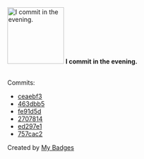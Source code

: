 <img src="https://my-badges.github.io/my-badges/evening-commits.png" alt="I commit in the evening." title="I commit in the evening." width="128">
<strong>I commit in the evening.</strong>
<br><br>

Commits:

- <a href="https://github.com/andrewjswan/blackout-addons/commit/ceaebf3f35591345fa729045fd4fbf898ab78ff9">ceaebf3</a>
- <a href="https://github.com/andrewjswan/matrix-lamp/commit/463dbb594d30b73b2ab53ec3476164982f92aa5a">463dbb5</a>
- <a href="https://github.com/andrewjswan/matrix-lamp/commit/fe91d5db73558942df258c634b78552e0eb844de">fe91d5d</a>
- <a href="https://github.com/andrewjswan/matrix-lamp/commit/2707814ac61274f9307662c24484ec5873b98f9a">2707814</a>
- <a href="https://github.com/andrewjswan/matrix-lamp/commit/ed297e1a7c148b74053c8570246274f6f965af8c">ed297e1</a>
- <a href="https://github.com/andrewjswan/matrix-lamp/commit/757cac2851b49b66052e42509d2c86543cec0372">757cac2</a>


Created by <a href="https://github.com/my-badges/my-badges">My Badges</a>